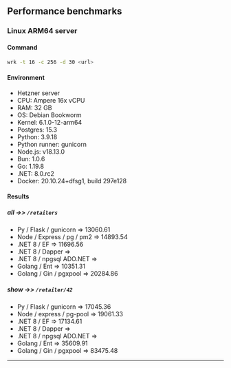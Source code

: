 ## Performance benchmarks

### Linux ARM64 server

#### Command

```bash
wrk -t 16 -c 256 -d 30 <url>
```

#### Environment

- Hetzner server
- CPU: Ampere 16x vCPU
- RAM: 32 GB
- OS: Debian Bookworm
- Kernel: 6.1.0-12-arm64
- Postgres: 15.3
- Python: 3.9.18
- Python runner: gunicorn
- Node.js: v18.13.0
- Bun: 1.0.6
- Go: 1.19.8
- .NET: 8.0.rc2
- Docker: 20.10.24+dfsg1, build 297e128

#### Results

##### _all_ ->> `/retailers`

- Py / Flask / gunicorn => 13060.61
- Node / Express / pg / pm2 => 14893.54
- .NET 8 / EF => 11696.56
- .NET 8 / Dapper =>
- .NET 8 / npgsql ADO.NET =>
- Golang / Ent => 10351.31
- Golang / Gin / pgxpool => 20284.86

##### _show_ ->> `/retailer/42`

- Py / Flask / gunicorn => 17045.36
- Node / express / pg-pool => 19061.33
- .NET 8 / EF => 17134.61
- .NET 8 / Dapper =>
- .NET 8 / npgsql ADO.NET =>
- Golang / Ent => 35609.91
- Golang / Gin / pgxpool => 83475.48

---
